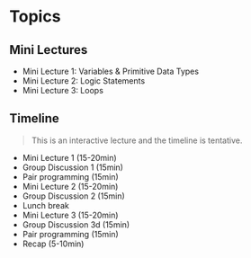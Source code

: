 
# Topics

## Mini Lectures
- Mini Lecture 1: Variables & Primitive Data Types
- Mini Lecture 2: Logic Statements
- Mini Lecture 3: Loops

## Timeline

> This is an interactive lecture and the timeline is tentative.

- Mini Lecture 1 (15-20min)
- Group Discussion 1 (15min)
- Pair programming (15min)
- Mini Lecture 2 (15-20min)
- Group Discussion 2 (15min)
- Lunch break
- Mini Lecture 3 (15-20min)
- Group Discussion 3d (15min)
- Pair programming (15min)
- Recap (5-10min)